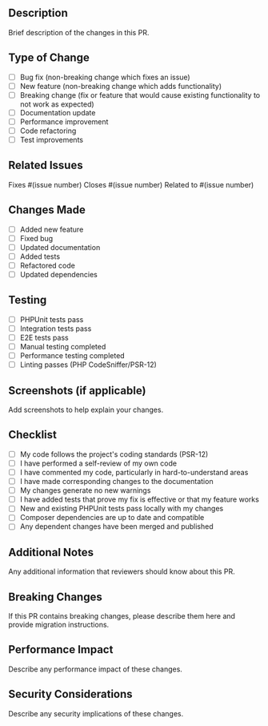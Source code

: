 ## Description

Brief description of the changes in this PR.

## Type of Change

- [ ] Bug fix (non-breaking change which fixes an issue)
- [ ] New feature (non-breaking change which adds functionality)
- [ ] Breaking change (fix or feature that would cause existing functionality to not work as expected)
- [ ] Documentation update
- [ ] Performance improvement
- [ ] Code refactoring
- [ ] Test improvements

## Related Issues

Fixes #(issue number)
Closes #(issue number)
Related to #(issue number)

## Changes Made

- [ ] Added new feature
- [ ] Fixed bug
- [ ] Updated documentation
- [ ] Added tests
- [ ] Refactored code
- [ ] Updated dependencies

## Testing

- [ ] PHPUnit tests pass
- [ ] Integration tests pass
- [ ] E2E tests pass
- [ ] Manual testing completed
- [ ] Performance testing completed
- [ ] Linting passes (PHP CodeSniffer/PSR-12)

## Screenshots (if applicable)

Add screenshots to help explain your changes.

## Checklist

- [ ] My code follows the project's coding standards (PSR-12)
- [ ] I have performed a self-review of my own code
- [ ] I have commented my code, particularly in hard-to-understand areas
- [ ] I have made corresponding changes to the documentation
- [ ] My changes generate no new warnings
- [ ] I have added tests that prove my fix is effective or that my feature works
- [ ] New and existing PHPUnit tests pass locally with my changes
- [ ] Composer dependencies are up to date and compatible
- [ ] Any dependent changes have been merged and published

## Additional Notes

Any additional information that reviewers should know about this PR.

## Breaking Changes

If this PR contains breaking changes, please describe them here and provide migration instructions.

## Performance Impact

Describe any performance impact of these changes.

## Security Considerations

Describe any security implications of these changes.
